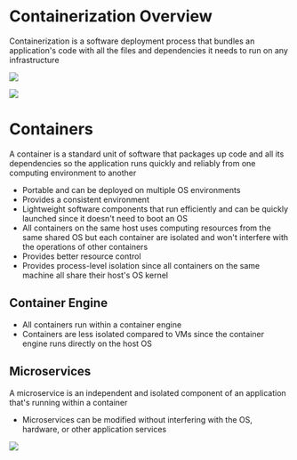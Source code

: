 # Containerization Overview

Containerization is a software deployment process that bundles an application's code with all the files and dependencies it needs to run on any infrastructure

![](https://github.com/JonmarCorpuz/SecondBrain/blob/main/Assets/Screenshot%202024-10-29%20181015.png)

![](https://github.com/JonmarCorpuz/SecondBrain/blob/main/Assets/Whitespace.png)

# Containers

A container is a standard unit of software that packages up code and all its dependencies so the application runs quickly and reliably from one computing environment to another

* Portable and can be deployed on multiple OS environments
* Provides a consistent environment
* Lightweight software components that run efficiently and can be quickly launched since it doesn't need to boot an OS
* All containers on the same host uses computing resources from the same shared OS but each container are isolated and won't interfere with the operations of other containers
* Provides better resource control
* Provides process-level isolation since all containers on the same machine all share their host's OS kernel

## Container Engine

* All containers run within a container engine
* Containers are less isolated compared to VMs since the container engine runs directly on the host OS

## Microservices

A microservice is an independent and isolated component of an application that's running within a container

* Microservices can be modified without interfering with the OS, hardware, or other application services 

![](https://github.com/JonmarCorpuz/SecondBrain/blob/main/Assets/Whitespace.png)
